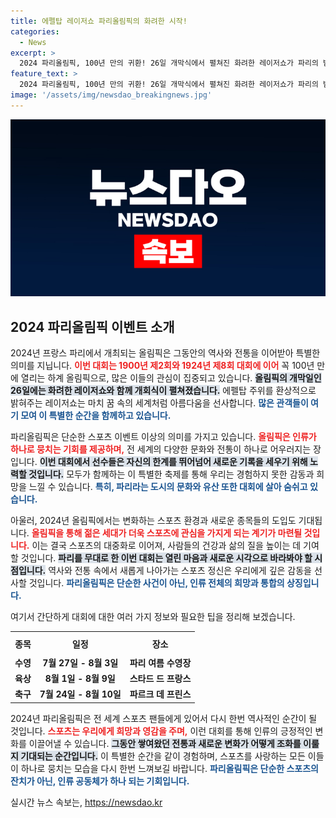```yaml
---
title: 에펠탑 레이저쇼 파리올림픽의 화려한 시작!
categories:
  - News
excerpt: >
  2024 파리올림픽, 100년 만의 귀환! 26일 개막식에서 펼쳐진 화려한 레이저쇼가 파리의 밤을 밝히며 모든 이의 시선을 사로잡았다. 올림픽의 새로운 역사가 시작된다!
feature_text: >
  2024 파리올림픽, 100년 만의 귀환! 26일 개막식에서 펼쳐진 화려한 레이저쇼가 파리의 밤을 밝히며 모든 이의 시선을 사로잡았다. 올림픽의 새로운 역사가 시작된다!
image: '/assets/img/newsdao_breakingnews.jpg'
---
```


<p><img src="/assets/img/newsdao_breakingnews.jpg" alt="cryptoinkorea 속보" /></p>

<h2 data-ke-size="size26">2024 파리올림픽 이벤트 소개</h2>

<p data-ke-size="size16"></p>

<p>2024년 프랑스 파리에서 개최되는 올림픽은 그동안의 역사와 전통을 이어받아 특별한 의미를 지닙니다. <b><span style="color: #ee2323;">이번 대회는 1900년 제2회와 1924년 제8회 대회에 이어</span></b> 꼭 100년 만에 열리는 하계 올림픽으로, 많은 이들의 관심이 집중되고 있습니다. <b><span style="background-color: #21538527;">올림픽의 개막일인 26일에는 화려한 레이저쇼와 함께 개회식이 펼쳐졌습니다.</span></b> 에펠탑 주위를 환상적으로 밝혀주는 레이저쇼는 마치 꿈 속의 세계처럼 아름다움을 선사합니다. <b><span style="color: #1a5490;">많은 관객들이 여기 모여 이 특별한 순간을 함께하고 있습니다.</span></b></p>

<p data-ke-size="size16"></p>

<p>파리올림픽은 단순한 스포츠 이벤트 이상의 의미를 가지고 있습니다. <b><span style="color: #ee2323;">올림픽은 인류가 하나로 뭉치는 기회를 제공하며,</span></b> 전 세계의 다양한 문화와 전통이 하나로 어우러지는 장입니다. <b><span style="background-color: #21538527;">이번 대회에서 선수들은 자신의 한계를 뛰어넘어 새로운 기록을 세우기 위해 노력할 것입니다.</span></b> 모두가 함께하는 이 특별한 축제를 통해 우리는 경험하지 못한 감동과 희망을 느낄 수 있습니다. <b><span style="color: #1a5490;">특히, 파리라는 도시의 문화와 유산 또한 대회에 살아 숨쉬고 있습니다.</span></b></p>

<p data-ke-size="size16"></p>

<p>아울러, 2024년 올림픽에서는 변화하는 스포츠 환경과 새로운 종목들의 도입도 기대됩니다. <b><span style="color: #ee2323;">올림픽을 통해 젊은 세대가 더욱 스포츠에 관심을 가지게 되는 계기가 마련될 것입니다.</span></b> 이는 결국 스포츠의 대중화로 이어져, 사람들의 건강과 삶의 질을 높이는 데 기여할 것입니다. <b><span style="background-color: #21538527;">파리를 무대로 한 이번 대회는 열린 마음과 새로운 시각으로 바라봐야 할 시점입니다.</span></b> 역사와 전통 속에서 새롭게 나아가는 스포츠 정신은 우리에게 깊은 감동을 선사할 것입니다. <b><span style="color: #1a5490;">파리올림픽은 단순한 사건이 아닌, 인류 전체의 희망과 통합의 상징입니다.</span></b></p>

<p data-ke-size="size16"></p>

<p>여기서 간단하게 대회에 대한 여러 가지 정보와 필요한 팁을 정리해 보겠습니다. </p>

<table>
  <tr>
    <th style="text-align: center; height: 30px;">종목</th>
    <th style="text-align: center; height: 30px;">일정</th>
    <th style="text-align: center; height: 30px;">장소</th>
  </tr>
  <tr>
    <td style="text-align: center; height: 17px;"><b>수영</b></td>
    <td style="text-align: center; height: 17px;"><b>7월 27일 - 8월 3일</b></td>
    <td style="text-align: center; height: 17px;"><b>파리 여름 수영장</b></td>
  </tr>
  <tr>
    <td style="text-align: center; height: 17px;"><b>육상</b></td>
    <td style="text-align: center; height: 17px;"><b>8월 1일 - 8월 9일</b></td>
    <td style="text-align: center; height: 17px;"><b>스타드 드 프랑스</b></td>
  </tr>
  <tr>
    <td style="text-align: center; height: 17px;"><b>축구</b></td>
    <td style="text-align: center; height: 17px;"><b>7월 24일 - 8월 10일</b></td>
    <td style="text-align: center; height: 17px;"><b>파르크 데 프린스</b></td>
  </tr>
</table>

<p data-ke-size="size16"></p>

<p>2024년 파리올림픽은 전 세계 스포츠 팬들에게 있어서 다시 한번 역사적인 순간이 될 것입니다. <b><span style="color: #ee2323;">스포츠는 우리에게 희망과 영감을 주며,</span></b> 이런 대회를 통해 인류의 긍정적인 변화를 이끌어낼 수 있습니다. <b><span style="background-color: #21538527;">그동안 쌓여왔던 전통과 새로운 변화가 어떻게 조화를 이룰지 기대되는 순간입니다.</span></b> 이 특별한 순간을 같이 경험하며, 스포츠를 사랑하는 모든 이들이 하나로 뭉치는 모습을 다시 한번 느껴보길 바랍니다. <b><span style="color: #1a5490;">파리올림픽은 단순한 스포츠의 잔치가 아닌, 인류 공동체가 하나 되는 기회입니다.</span></b> </p>

<p data-ke-size="size16"></p>
실시간 뉴스 속보는, <a href="https://newsdao.kr" rel="dofollow">https://newsdao.kr</a>


